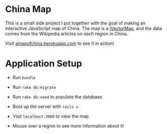 # China Map

This is a small side project I put together with the goal of making an interactive JavaScript map of China. The map is a [jVectorMap](http://jvectormap.com/), and the data comes from the Wikipedia articles on each region in China.

Visit [amapofchina.herokuapp.com](http://amapofchina.herokuapp.com/) to see it in action!

# Application Setup

* Run `bundle`

* Run `rake db:migrate`

* Run `rake db:seed` to populate the database

* Boot up the server with `rails s`

* Visit `localhost:3000` to view the map

* Mouse over a region to see more information about it! 
